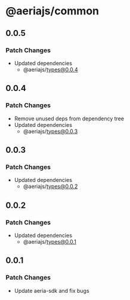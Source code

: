 # @aeriajs/common

## 0.0.5

### Patch Changes

- Updated dependencies
  - @aeriajs/types@0.0.4

## 0.0.4

### Patch Changes

- Remove unused deps from dependency tree
- Updated dependencies
  - @aeriajs/types@0.0.3

## 0.0.3

### Patch Changes

- Updated dependencies
  - @aeriajs/types@0.0.2

## 0.0.2

### Patch Changes

- Updated dependencies
  - @aeriajs/types@0.0.1

## 0.0.1

### Patch Changes

- Update aeria-sdk and fix bugs
